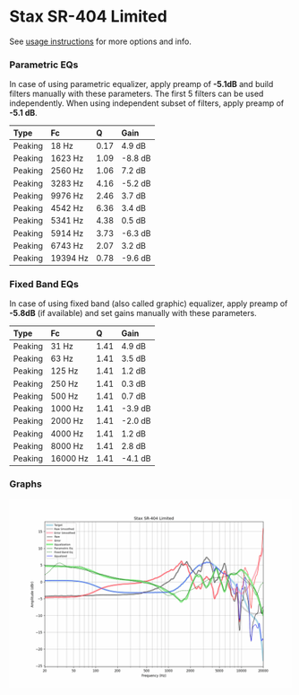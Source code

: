 # Stax SR-404 Limited
See [usage instructions](https://github.com/jaakkopasanen/AutoEq#usage) for more options and info.

### Parametric EQs
In case of using parametric equalizer, apply preamp of **-5.1dB** and build filters manually
with these parameters. The first 5 filters can be used independently.
When using independent subset of filters, apply preamp of **-5.1 dB**.

| Type    | Fc       |    Q | Gain    |
|:--------|:---------|:-----|:--------|
| Peaking | 18 Hz    | 0.17 | 4.9 dB  |
| Peaking | 1623 Hz  | 1.09 | -8.8 dB |
| Peaking | 2560 Hz  | 1.06 | 7.2 dB  |
| Peaking | 3283 Hz  | 4.16 | -5.2 dB |
| Peaking | 9976 Hz  | 2.46 | 3.7 dB  |
| Peaking | 4542 Hz  | 6.36 | 3.4 dB  |
| Peaking | 5341 Hz  | 4.38 | 0.5 dB  |
| Peaking | 5914 Hz  | 3.73 | -6.3 dB |
| Peaking | 6743 Hz  | 2.07 | 3.2 dB  |
| Peaking | 19394 Hz | 0.78 | -9.6 dB |

### Fixed Band EQs
In case of using fixed band (also called graphic) equalizer, apply preamp of **-5.8dB**
(if available) and set gains manually with these parameters.

| Type    | Fc       |    Q | Gain    |
|:--------|:---------|:-----|:--------|
| Peaking | 31 Hz    | 1.41 | 4.9 dB  |
| Peaking | 63 Hz    | 1.41 | 3.5 dB  |
| Peaking | 125 Hz   | 1.41 | 1.2 dB  |
| Peaking | 250 Hz   | 1.41 | 0.3 dB  |
| Peaking | 500 Hz   | 1.41 | 0.7 dB  |
| Peaking | 1000 Hz  | 1.41 | -3.9 dB |
| Peaking | 2000 Hz  | 1.41 | -2.0 dB |
| Peaking | 4000 Hz  | 1.41 | 1.2 dB  |
| Peaking | 8000 Hz  | 1.41 | 2.8 dB  |
| Peaking | 16000 Hz | 1.41 | -4.1 dB |

### Graphs
![](./Stax%20SR-404%20Limited.png)